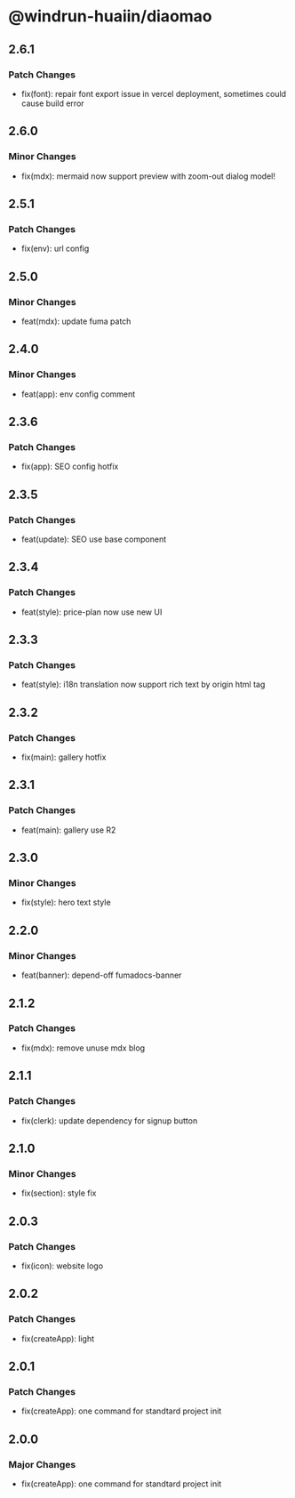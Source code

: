 # @windrun-huaiin/diaomao

## 2.6.1

### Patch Changes

- fix(font): repair font export issue in vercel deployment, sometimes could cause build error

## 2.6.0

### Minor Changes

- fix(mdx): mermaid now support preview with zoom-out dialog model!

## 2.5.1

### Patch Changes

- fix(env): url config

## 2.5.0

### Minor Changes

- feat(mdx): update fuma patch

## 2.4.0

### Minor Changes

- feat(app): env config comment

## 2.3.6

### Patch Changes

- fix(app): SEO config hotfix

## 2.3.5

### Patch Changes

- feat(update): SEO use base component

## 2.3.4

### Patch Changes

- feat(style): price-plan now use new UI

## 2.3.3

### Patch Changes

- feat(style): i18n translation now support rich text by origin html tag

## 2.3.2

### Patch Changes

- fix(main): gallery hotfix

## 2.3.1

### Patch Changes

- feat(main): gallery use R2

## 2.3.0

### Minor Changes

- fix(style): hero text style

## 2.2.0

### Minor Changes

- feat(banner): depend-off fumadocs-banner

## 2.1.2

### Patch Changes

- fix(mdx): remove unuse mdx blog

## 2.1.1

### Patch Changes

- fix(clerk): update dependency for signup button

## 2.1.0

### Minor Changes

- fix(section): style fix

## 2.0.3

### Patch Changes

- fix(icon): website logo

## 2.0.2

### Patch Changes

- fix(createApp): light

## 2.0.1

### Patch Changes

- fix(createApp): one command for standtard project init

## 2.0.0

### Major Changes

- fix(createApp): one command for standtard project init
